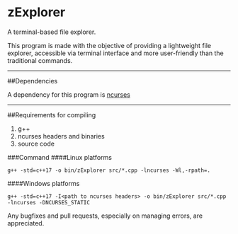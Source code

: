 # zExplorer
A terminal-based file explorer.

This program is made with the objective of providing a lightweight file explorer, accessible via terminal interface and more user-friendly than the traditional commands.

---
##Dependencies

A dependency for this program is [ncurses](https://invisible-island.net/ncurses/announce.html)

---

##Requirements for compiling

1. g++
2. ncurses headers and binaries
3. source code

###Command
####Linux platforms

    g++ -std=c++17 -o bin/zExplorer src/*.cpp -lncurses -Wl,-rpath=.

####Windows platforms

    g++ -std=c++17 -I<path to ncurses headers> -o bin/zExplorer src/*.cpp -lncurses -DNCURSES_STATIC

Any bugfixes and pull requests, especially on managing errors, are appreciated.